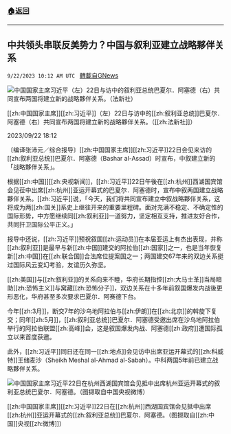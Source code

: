 ###  [:house:返回](README.md)
---


## 中共领头串联反美势力？中国与叙利亚建立战略夥伴关系
`9/22/2023 10:12 AM UTC ` [轉載自GNews](https://gnews.org/articles/1726898)

![中国国家主席习近平（左）22日与访中的叙利亚总统巴夏尔．阿塞德（右）共同宣布两国将建立新的战略夥伴关系。（法新社）](https://img.ltn.com.tw/Upload/news/600/2023/09/22/4436694_1_1.jpg "中国国家主席习近平（左）22日与访中的叙利亚总统巴夏尔．阿塞德（右）共同宣布两国将建立新的战略夥伴关系。（法新社）")

[[zh:中国国家主席]][[zh:习近平]]（左）22日与访中的[[zh:叙利亚总统]]巴夏尔．阿塞德（右）共同宣布两国将建立新的战略夥伴关系。（[[zh:法新社]]）

2023/09/22 18:12

〔编译张沛元／综合报导〕[[zh:中国国家主席]][[zh:习近平]]22日会见来访的[[zh:叙利亚总统]]巴夏尔．阿塞德（Bashar al-Assad）时宣布，中叙建立新的「战略夥伴关系」。

根据[[zh:中国]][[zh:央视新闻]]，[[zh:习近平]]22日午後在[[zh:杭州]]西湖国宾馆会见莅中出席[[zh:杭州]]亚运开幕式的巴夏尔．阿塞德时，宣布中叙两国建立战略夥伴关系。[[zh:习近平]]说，「今天，我们将共同宣布建立中叙战略夥伴关系，这将成为两[[zh:国关]]系史上继往开来的重要里程碑。面对充满不稳定、不确定性的国际形势，中方愿继续同[[zh:叙利亚]]一道努力，坚定相互支持，推进友好合作，共同扞卫国际公平正义。」

报导中还说，[[zh:习近平]]预祝叙国[[zh:运动员]]在本届亚运上有杰出表现，并称[[zh:叙利亚]]是最早与新[[zh:中国]]建交的阿拉伯[[zh:国家]]之一，也是当年恢复新[[zh:中国]]在[[zh:联合国]]合法席位提案国之一；两国建交67年来的双边关系挺过国际风云变幻考验，友谊历久弥坚。

[[zh:美国]]与[[zh:叙利亚]]的关系向来不睦，华府长期指控[[zh:大马士革]]当局暗助[[zh:恐怖主义]]与窝藏[[zh:恐怖分子]]，双边关系在十多年前叙国爆发内战後更形恶化，华府甚至多次要求巴夏尔．阿赛德下台。

今年[[zh:3月]]，断交7年的沙乌地阿拉伯与[[zh:伊朗]]在[[zh:北京]]的斡旋下复交；同年[[zh:5月]]，[[zh:叙利亚总统]]巴夏尔．阿塞德受邀出席在沙乌地阿拉伯举行的阿拉伯联盟[[zh:高峰]]会，这是叙国爆发内战、阿塞德[[zh:政府]]遭国际孤立以来首度获邀。

此外，[[zh:习近平]]同日还在同一[[zh:地点]]会见访中出席亚运开幕式的[[zh:科威特]]王储麦沙（Sheikh Meshal al-Ahmad al-Sabah）。中科两国5年前已建立战略夥伴关系。

![中国国家主席习近平22日在杭州西湖国宾馆会见抵中出席杭州亚运开幕式的叙利亚总统巴夏尔．阿塞德。（图撷取自中国央视微博）](https://img.ltn.com.tw/Upload/news/600/2023/09/22/4436694_2_1.jpg "中国国家主席习近平22日在杭州西湖国宾馆会见抵中出席杭州亚运开幕式的叙利亚总统巴夏尔．阿塞德。（图撷取自中国央视微博）")

[[zh:中国国家主席]][[zh:习近平]]22日在[[zh:杭州]]西湖国宾馆会见抵中出席[[zh:杭州]]亚运开幕式的[[zh:叙利亚总统]]巴夏尔．阿塞德。（图撷取自[[zh:中国]]央视[[zh:微博]]）
